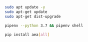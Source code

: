 ``` bash
sudo apt update -y 
sudo apt-get update
sudo apt-get dist-upgrade 
```
``` bash
pipenv --python 3.7 && pipenv shell
```
``` bash
pip install aea[all]
```
